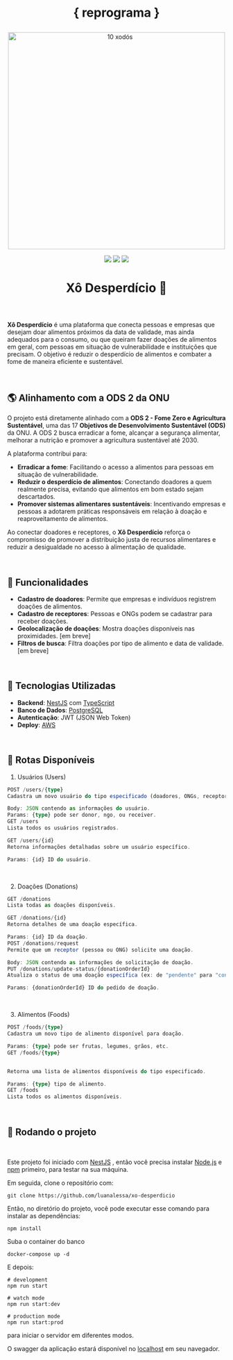 # <p align = "center">{ reprograma } </p>
<p align = "center">
<img width="500" alt="10 xodós" 2024-07-13 at 20 30 47" src="https://github.com/user-attachments/assets/14fc47df-4141-40c1-8e49-09301ddd5680">
</p>
<p align = "center">
   <img src="https://img.shields.io/badge/autor-luanalessa-BFBF5E?style=flat-square" />
   <img src="https://img.shields.io/badge/semana-14-BFBF5E?style=flat-square" />
   <img src="https://img.shields.io/github/languages/count/luanalessa/xo-desperdicio?color=BFBF5E&style=flat-square" />
</p>

# <p align = "center"> Xô Desperdício 🍏</p>

<br>

**Xô Desperdício** é uma plataforma que conecta pessoas e empresas que desejam doar alimentos próximos da data de validade, mas ainda adequados para o consumo, ou que queiram fazer doações de alimentos em geral, com pessoas em situação de vulnerabilidade e instituições que precisam. O objetivo é reduzir o desperdício de alimentos e combater a fome de maneira eficiente e sustentável.

<br>

## 🌎 Alinhamento com a ODS 2 da ONU

O projeto está diretamente alinhado com a **ODS 2 - Fome Zero e Agricultura Sustentável**, uma das 17 **Objetivos de Desenvolvimento Sustentável (ODS)** da ONU. A ODS 2 busca erradicar a fome, alcançar a segurança alimentar, melhorar a nutrição e promover a agricultura sustentável até 2030. 

A plataforma contribui para:

- **Erradicar a fome**: Facilitando o acesso a alimentos para pessoas em situação de vulnerabilidade.
- **Reduzir o desperdício de alimentos**: Conectando doadores a quem realmente precisa, evitando que alimentos em bom estado sejam descartados.
- **Promover sistemas alimentares sustentáveis**: Incentivando empresas e pessoas a adotarem práticas responsáveis em relação à doação e reaproveitamento de alimentos.

Ao conectar doadores e receptores, o **Xô Desperdício** reforça o compromisso de promover a distribuição justa de recursos alimentares e reduzir a desigualdade no acesso à alimentação de qualidade.

<br>

## 🎯 Funcionalidades

- **Cadastro de doadores**: Permite que empresas e indivíduos registrem doações de alimentos.
- **Cadastro de receptores**: Pessoas e ONGs podem se cadastrar para receber doações.
- **Geolocalização de doações**: Mostra doações disponíveis nas proximidades. [em breve]
- **Filtros de busca**: Filtra doações por tipo de alimento e data de validade. [em breve]

<br>

## 🧩 Tecnologias Utilizadas

- **Backend**: [NestJS](https://nestjs.com/) com [TypeScript](https://www.typescriptlang.org/)
- **Banco de Dados**: [PostgreSQL](https://www.postgresql.org/)
- **Autenticação**: JWT (JSON Web Token)
- **Deploy**: [AWS](https://aws.amazon.com/)

<br>

## 📁 Rotas Disponíveis
1. Usuários (Users)
```typescript
POST /users/{type}
Cadastra um novo usuário do tipo especificado (doadores, ONGs, receptores).

Body: JSON contendo as informações do usuário.
Params: {type} pode ser donor, ngo, ou receiver.
GET /users
Lista todos os usuários registrados.

GET /users/{id}
Retorna informações detalhadas sobre um usuário específico.

Params: {id} ID do usuário.
```
<br>

2. Doações (Donations)
```typescript
GET /donations
Lista todas as doações disponíveis.

GET /donations/{id}
Retorna detalhes de uma doação específica.

Params: {id} ID da doação.
POST /donations/request
Permite que um receptor (pessoa ou ONG) solicite uma doação.

Body: JSON contendo as informações de solicitação de doação.
PUT /donations/update-status/{donationOrderId}
Atualiza o status de uma doação específica (ex: de "pendente" para "concluída").

Params: {donationOrderId} ID do pedido de doação.
```

<br>

3. Alimentos (Foods)
```typescript
POST /foods/{type}
Cadastra um novo tipo de alimento disponível para doação.

Params: {type} pode ser frutas, legumes, grãos, etc.
GET /foods/{type}


Retorna uma lista de alimentos disponíveis do tipo especificado.

Params: {type} tipo de alimento.
GET /foods
Lista todos os alimentos disponíveis.
```

<br>

## 🚀 Rodando o projeto 
<br>

Este projeto foi iniciado com [NestJS](https://nestjs.com/) , então você precisa instalar [Node.js](https://nodejs.org/en/download/package-manager) e [npm](https://www.npmjs.com) primeiro, para testar na sua máquina.

Em seguida, clone o repositório com:

```shell
git clone https://github.com/luanalessa/xo-desperdicio
```

Então, no diretório do projeto, você pode executar esse comando para instalar as dependências:

```shell
npm install
```

Suba o container do banco

```shell
docker-compose up -d
```

E depois:

```shell
# development
npm run start

# watch mode
npm run start:dev

# production mode
npm run start:prod
```
para iniciar o servidor em diferentes modos. 

O swagger da aplicação estará disponível no [localhost](http://localhost:3000/swagger) em seu navegador.

